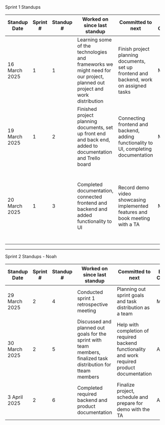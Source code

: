 Sprint 1 Standups

| Standup Date       | Sprint # | Standup # | Worked on since last standup | Committed to next | Estimated Completion | Any Blockers |
|--------------------|---------|-----------|-------------------------------|-------------------|----------------------|--------------|
| 16 March 2025     | 1       | 1         | Learning some of the technologies and frameworks we might need for our project, planned out project and work distribution   | Finish project planning documents, set up frontend and backend, work on assigned tasks| March 18 | None currently |
| 19 March 2025     | 1       | 2         | Finished project planning documents, set up front end and back end, added to documentation and Trello board                             | Connecting frontend and backend, adding functionality to UI, completing documentation                 | March 20                      | Information must be sent to controllers before they can be worked on further           |
| 20 March 2025     | 1       | 3         | Completed documentation, connected frontend and backend and added functionality to UI                              | Record demo video showcasing implemented features and book meeting with a TA                  | March 20                    | Working around team members' times and availability to meetup for demo recording and for meeting with the TA         |

---------------------------------------------------------------------------------------------------------------------------------------------------------------------------------------------------------------------------------

Sprint 2 Standups - Noah

| Standup Date       | Sprint # | Standup # | Worked on since last standup | Committed to next | Estimated Completion | Any Blockers |
|--------------------|---------|-----------|-------------------------------|-------------------|----------------------|--------------|
| 29 March 2025                  | 2         | 4           | Conducted sprint 1 retrospective meeting                               | Planning out sprint goals and task distribution as a team                   | March 30                      | Planning a meeting time that works for all team members              |
| 30 March 2025                  | 2         | 5           | Discussed and planned out goals for the sprint with team members, finalized task distribution for tteam members                               | Help with completion of required backend functionality and work required product documentation                  | April 2                      | Some documentation needs the project completed to be finished             |
| 3 April 2025                 | 2         | 6           | Completed required backend and product documentation                               | Finalize project, schedule and prepare for demo with the TA                   | April 3                      | Scheduling a time that works for every team member              |
